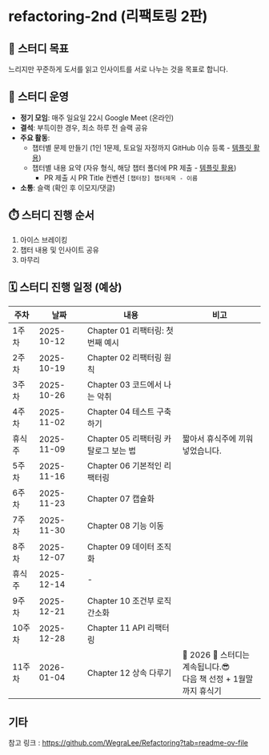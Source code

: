# refactoring-2nd (리팩토링 2판)

## 🎯 스터디 목표

느리지만 꾸준하게 도서를 읽고 인사이트를 서로 나누는 것을 목표로 합니다.

## 🚙 스터디 운영

* **정기 모임**: 매주 일요일 22시 Google Meet (온라인)
* **결석**: 부득이한 경우, 최소 하루 전 슬랙 공유
* **주요 활동**:
  * 챕터별 문제 만들기 (1인 1문제, 토요일 자정까지 GitHub 이슈 등록 - [템플릿 활용](/.github/ISSUE_TEMPLATE/))
  * 챕터별 내용 요약 (자유 형식, 해당 챕터 폴더에 PR 제출 - [템플릿 활용](/.github/pull_request_template.md))
    - PR 제출 시 PR Title 컨벤션 `[챕터장] 챕터제목 - 이름`
* **소통**: 슬랙 (확인 후 이모지/댓글)

## ⏱️ 스터디 진행 순서

1. 아이스 브레이킹
2. 챕터 내용 및 인사이트 공유
3. 마무리

## 🗓️ 스터디 진행 일정 (예상)
  
| 주차 | 날짜             | 내용                             | 비고     |
| ---- | -------------------- | ------------------------------- | ----- |
| 1주차 | 2025-10-12 | Chapter 01 리팩터링: 첫 번째 예시 |
| 2주차 | 2025-10-19 | Chapter 02 리팩터링 원칙 |
| 3주차 | 2025-10-26 | Chapter 03 코드에서 나는 악취 |
| 4주차 | 2025-11-02 | Chapter 04 테스트 구축하기 |
| 휴식주 | 2025-11-09 | Chapter 05 리팩터링 카탈로그 보는 법 | 짧아서 휴식주에 끼워넣었습니다. |
| 5주차 | 2025-11-16 | Chapter 06 기본적인 리팩터링 |
| 6주차 | 2025-11-23 | Chapter 07 캡슐화 |
| 7주차 | 2025-11-30 | Chapter 08 기능 이동 |
| 8주차 | 2025-12-07 | Chapter 09 데이터 조직화 |
| 휴식주 | 2025-12-14 | - |
| 9주차 | 2025-12-21 | Chapter 10 조건부 로직 간소화 |
| 10주차 | 2025-12-28 | Chapter 11 API 리팩터링 |
| 11주차 | 2026-01-04 | Chapter 12 상속 다루기 | 🎉 2026 🎉 스터디는 계속됩니다.😎 <br/> 다음 책 선정 + 1월말까지 휴식기 |

## 기타

참고 링크 : https://github.com/WegraLee/Refactoring?tab=readme-ov-file
